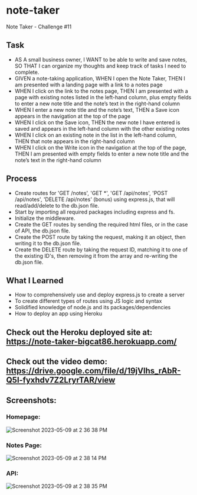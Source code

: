 # note-taker
Note Taker - Challenge #11

## Task
- AS A small business owner, I WANT to be able to write and save notes, SO THAT I can organize my thoughts and keep track of tasks I need to complete.
- GIVEN a note-taking application, WHEN I open the Note Taker, THEN I am presented with a landing page with a link to a notes page
- WHEN I click on the link to the notes page, THEN I am presented with a page with existing notes listed in the left-hand column, plus empty fields to enter a new note title and the note’s text in the right-hand column
- WHEN I enter a new note title and the note’s text, THEN a Save icon appears in the navigation at the top of the page
- WHEN I click on the Save icon, THEN the new note I have entered is saved and appears in the left-hand column with the other existing notes
- WHEN I click on an existing note in the list in the left-hand column, THEN that note appears in the right-hand column
- WHEN I click on the Write icon in the navigation at the top of the page, THEN I am presented with empty fields to enter a new note title and the note’s text in the right-hand column

## Process
- Create routes for 'GET /notes', 'GET *', 'GET /api/notes', 'POST /api/notes', 'DELETE /api/notes' (bonus) using express.js, that will read/add/delete to the db.json file.
- Start by importing all required packages including express and fs.
- Initialize the middleware.
- Create the GET routes by sending the required html files, or in the case of API, the db.json file.
- Create the POST route by taking the request, making it an object, then writing it to the db.json file.
- Create the DELETE route by taking the request ID, matching it to one of the existing ID's, then removing it from the array and re-writing the db.json file.

## What I Learned
- How to comprehensively use and deploy express.js to create a server
- To create different types of routes using JS logic and syntax
- Solidified knowledge of node.js and its packages/dependencies
- How to deploy an app using Heroku

## Check out the Heroku deployed site at: https://note-taker-bigcat86.herokuapp.com/

## Check out the video demo: https://drive.google.com/file/d/19jVlhs_rAbR-Q5I-fyxhdv7Z2LryrTAR/view

## Screenshots:
### Homepage:
![Screenshot 2023-05-09 at 2 36 38 PM](https://github.com/bigcat86/note-taker/assets/122062578/ba6f1b5c-8b9e-431c-8d79-db72874a88c1)
### Notes Page:
![Screenshot 2023-05-09 at 2 38 14 PM](https://github.com/bigcat86/note-taker/assets/122062578/1ffb2a91-ad63-4a2a-a93d-88c6921c9706)
### API:
![Screenshot 2023-05-09 at 2 38 35 PM](https://github.com/bigcat86/note-taker/assets/122062578/fd8d3eac-712d-4a35-a275-6614750ea2b2)
